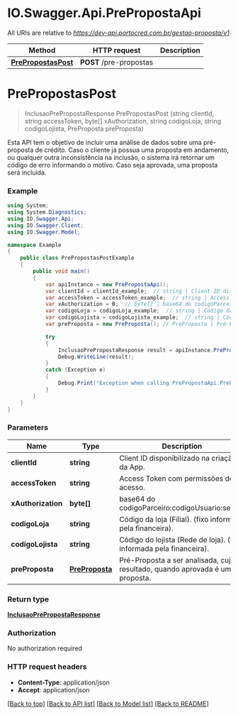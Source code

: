 # IO.Swagger.Api.PrePropostaApi

All URIs are relative to *https://dev-api.portocred.com.br/gestao-proposta/v1*

Method | HTTP request | Description
------------- | ------------- | -------------
[**PrePropostasPost**](PrePropostaApi.md#prepropostaspost) | **POST** /pre-propostas | 


<a name="prepropostaspost"></a>
# **PrePropostasPost**
> InclusaoPrePropostaResponse PrePropostasPost (string clientId, string accessToken, byte[] xAuthorization, string codigoLoja, string codigoLojista, PreProposta preProposta)



Esta API tem o objetivo de incluir uma análise de dados sobre uma pré-proposta de crédito. Caso o cliente já possua uma proposta em andamento, ou qualquer outra inconsistência na inclusão, o sistema irá retornar um código de erro informando o motivo. Caso seja aprovada, uma proposta será incluída.

### Example
```csharp
using System;
using System.Diagnostics;
using IO.Swagger.Api;
using IO.Swagger.Client;
using IO.Swagger.Model;

namespace Example
{
    public class PrePropostasPostExample
    {
        public void main()
        {
            var apiInstance = new PrePropostaApi();
            var clientId = clientId_example;  // string | Client ID disponibilizado na criação da App.
            var accessToken = accessToken_example;  // string | Access Token com permissões de acesso.
            var xAuthorization = B;  // byte[] | base64 do codigoParceiro:codigoUsuario:senha.
            var codigoLoja = codigoLoja_example;  // string | Código da loja (Filial). (fixo informada pela financeira).
            var codigoLojista = codigoLojista_example;  // string | Código do lojista (Rede de loja). (fixo informada pela financeira).
            var preProposta = new PreProposta(); // PreProposta | Pré-Proposta a ser analisada, cujo resultado, quando aprovada é uma proposta.

            try
            {
                InclusaoPrePropostaResponse result = apiInstance.PrePropostasPost(clientId, accessToken, xAuthorization, codigoLoja, codigoLojista, preProposta);
                Debug.WriteLine(result);
            }
            catch (Exception e)
            {
                Debug.Print("Exception when calling PrePropostaApi.PrePropostasPost: " + e.Message );
            }
        }
    }
}
```

### Parameters

Name | Type | Description  | Notes
------------- | ------------- | ------------- | -------------
 **clientId** | **string**| Client ID disponibilizado na criação da App. | 
 **accessToken** | **string**| Access Token com permissões de acesso. | 
 **xAuthorization** | **byte[]**| base64 do codigoParceiro:codigoUsuario:senha. | 
 **codigoLoja** | **string**| Código da loja (Filial). (fixo informada pela financeira). | 
 **codigoLojista** | **string**| Código do lojista (Rede de loja). (fixo informada pela financeira). | 
 **preProposta** | [**PreProposta**](PreProposta.md)| Pré-Proposta a ser analisada, cujo resultado, quando aprovada é uma proposta. | 

### Return type

[**InclusaoPrePropostaResponse**](InclusaoPrePropostaResponse.md)

### Authorization

No authorization required

### HTTP request headers

 - **Content-Type**: application/json
 - **Accept**: application/json

[[Back to top]](#) [[Back to API list]](../README.md#documentation-for-api-endpoints) [[Back to Model list]](../README.md#documentation-for-models) [[Back to README]](../README.md)

